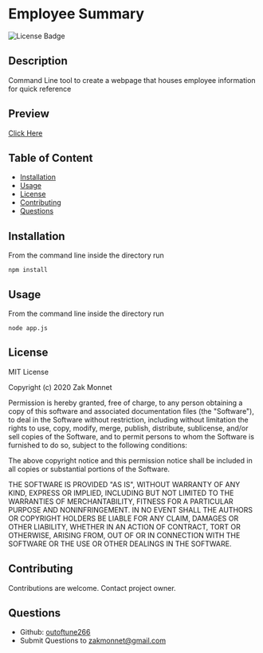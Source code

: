 # Employee Summary 
![License Badge](https://img.shields.io/badge/license-MIT-<green>)        
## Description
Command Line tool to create a webpage that houses employee information for quick reference

## Preview
[Click Here](https://drive.google.com/file/d/16L3tViUGjG_1WzCY6_5zeq0Aa-XwR9pp/view?usp=sharing)
        
## Table of Content
* [Installation](#installation)
* [Usage](#usage)
* [License](#license)
* [Contributing](#contributing)
* [Questions](#questions)

## Installation
From the command line inside the directory run 
```
npm install
```
## Usage
From the command line inside the directory run
```
node app.js
```

## License
MIT License

Copyright (c) 2020 Zak Monnet
                
Permission is hereby granted, free of charge, to any person obtaining a copy
of this software and associated documentation files (the "Software"), to deal
in the Software without restriction, including without limitation the rights
to use, copy, modify, merge, publish, distribute, sublicense, and/or sell
copies of the Software, and to permit persons to whom the Software is 
furnished to do so, subject to the following conditions:
                
The above copyright notice and this permission notice shall be included in all
copies or substantial portions of the Software.
                
THE SOFTWARE IS PROVIDED "AS IS", WITHOUT WARRANTY OF ANY KIND, EXPRESS OR
IMPLIED, INCLUDING BUT NOT LIMITED TO THE WARRANTIES OF MERCHANTABILITY,
FITNESS FOR A PARTICULAR PURPOSE AND NONINFRINGEMENT. IN NO EVENT SHALL THE
AUTHORS OR COPYRIGHT HOLDERS BE LIABLE FOR ANY CLAIM, DAMAGES OR OTHER
LIABILITY, WHETHER IN AN ACTION OF CONTRACT, TORT OR OTHERWISE, ARISING FROM,
OUT OF OR IN CONNECTION WITH THE SOFTWARE OR THE USE OR OTHER DEALINGS IN THE
SOFTWARE.

## Contributing
Contributions are welcome. Contact project owner.

## Questions
* Github: [outoftune266](http://githumb.com/outoftune266)
* Submit Questions to [zakmonnet@gmail.com](zakmonnet@gmail.com)